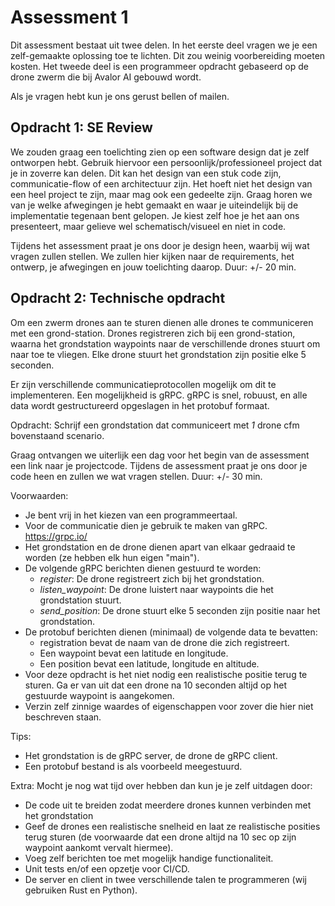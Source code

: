 # Assessment 1

Dit assessment bestaat uit twee delen. In het eerste deel vragen we je een zelf-gemaakte oplossing toe te lichten. Dit zou weinig voorbereiding moeten kosten. Het tweede deel is een programmeer opdracht gebaseerd op de drone zwerm die bij Avalor AI gebouwd wordt.

Als je vragen hebt kun je ons gerust bellen of mailen.


## Opdracht 1: SE Review

We zouden graag een toelichting zien op een software design dat je zelf ontworpen hebt. Gebruik hiervoor een persoonlijk/professioneel project dat je in zoverre kan delen. Dit kan het design van een stuk code zijn, communicatie-flow of een architectuur zijn. Het hoeft niet het design van een heel project te zijn, maar mag ook een gedeelte zijn. Graag horen we van je welke afwegingen je hebt gemaakt en waar je uiteindelijk bij de implementatie tegenaan bent gelopen. Je kiest zelf hoe je het aan ons presenteert, maar gelieve wel schematisch/visueel en niet in code.

Tijdens het assessment praat je ons door je design heen, waarbij wij wat vragen zullen stellen. We zullen hier kijken naar de requirements, het ontwerp, je afwegingen en jouw toelichting daarop. Duur: +/- 20 min.


## Opdracht 2: Technische opdracht

Om een zwerm drones aan te sturen dienen alle drones te communiceren met een grond-station. Drones registreren zich bij een grond-station, waarna het grondstation waypoints naar de verschillende drones stuurt om naar toe te vliegen. Elke drone stuurt het grondstation zijn positie elke 5 seconden.

Er zijn verschillende communicatieprotocollen mogelijk om dit te implementeren. Een mogelijkheid is gRPC. gRPC is snel, robuust, en alle data wordt gestructureerd opgeslagen in het protobuf formaat.

Opdracht: Schrijf een grondstation dat communiceert met _1_ drone cfm bovenstaand scenario.

Graag ontvangen we uiterlijk een dag voor het begin van de assessment een link naar je projectcode. Tijdens de assessment praat je ons door je code heen en zullen we wat vragen stellen. Duur: +/- 30 min.

Voorwaarden:

- Je bent vrij in het kiezen van een programmeertaal.
- Voor de communicatie dien je gebruik te maken van gRPC. https://grpc.io/
- Het grondstation en de drone dienen apart van elkaar gedraaid te worden (ze hebben elk hun eigen "main").
- De volgende gRPC berichten dienen gestuurd te worden:
  - _register_: De drone registreert zich bij het grondstation.
  - _listen_waypoint_: De drone luistert naar waypoints die het grondstation stuurt.
  - _send_position_: De drone stuurt elke 5 seconden zijn positie naar het grondstation.
- De protobuf berichten dienen (minimaal) de volgende data te bevatten:
  - registration bevat de naam van de drone die zich registreert.
  - Een waypoint bevat een latitude en longitude.
  - Een position bevat een latitude, longitude en altitude.
- Voor deze opdracht is het niet nodig een realistische positie terug te sturen. Ga er van uit dat een drone na 10 seconden altijd op het gestuurde waypoint is aangekomen.
- Verzin zelf zinnige waardes of eigenschappen voor zover die hier niet beschreven staan.

Tips:

- Het grondstation is de gRPC server, de drone de gRPC client.
- Een protobuf bestand is als voorbeeld meegestuurd.

Extra: Mocht je nog wat tijd over hebben dan kun je je zelf uitdagen door:

- De code uit te breiden zodat meerdere drones kunnen verbinden met het grondstation
- Geef de drones een realistische snelheid en laat ze realistische posities terug sturen (de voorwaarde dat een drone altijd na 10 sec op zijn waypoint aankomt vervalt hiermee).
- Voeg zelf berichten toe met mogelijk handige functionaliteit.
- Unit tests en/of een opzetje voor CI/CD.
- De server en client in twee verschillende talen te programmeren (wij gebruiken Rust en Python).

